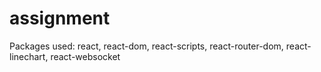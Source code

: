 # assignment

Packages used:
react,
react-dom,
react-scripts,
react-router-dom,
react-linechart,
react-websocket
